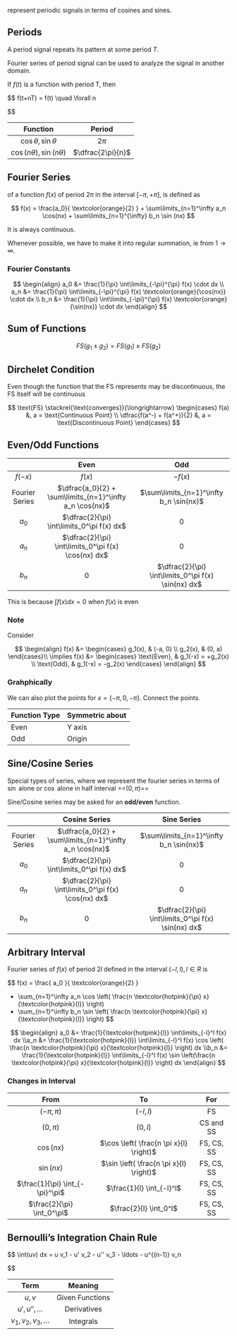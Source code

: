 represent periodic signals in terms of cosines and sines.

## Periods

A period signal repeats its pattern at some period $T$.

Fourier series of period signal can be used to analyze the signal in another domain.

If $f(t)$ is a function with period T, then

$$
f(t+nT) = f(t) \quad \forall n

$$

|             Function             |      Period       |
| :------------------------------: | :---------------: |
|    $\cos \theta, \sin \theta$    |      $2 \pi$      |
| $\cos (n\theta), \sin (n\theta)$ | $\dfrac{2\pi}{n}$ |

## Fourier Series

of a function $f(x)$ of period $2\pi$ in the interval $[-\pi, +\pi]$, is defined as

$$
f(x) =
\frac{a_0}{ \textcolor{orange}{2} } +
\sum\limits_{n=1}^\infty a_n \cos(nx) +
\sum\limits_{n=1}^{\infty} b_n \sin (nx)
$$

It is always continuous.

Whenever possible, we have to make it into regular summation, ie from $1 \to \infty$.

### Fourier Constants

$$
\begin{align}
a_0 &= \frac{1}{\pi} \int\limits_{-\pi}^{\pi} f(x) \cdot dx \\
a_n &= \frac{1}{\pi} \int\limits_{-\pi}^{\pi} f(x) \textcolor{orange}{\cos(nx)} \cdot dx \\
b_n &= \frac{1}{\pi} \int\limits_{-\pi}^{\pi} f(x) \textcolor{orange}{\sin(nx)} \cdot dx
\end{align}
$$

## Sum of Functions

$$
FS(g_1 \pm g_2) = FS(g_1) \pm FS(g_2)
$$

## Dirchelet Condition

Even though the function that the FS represents may be discontinuous, the FS itself will be continuous

$$
\text{FS}
\stackrel{\text{converges}}{\longrightarrow}
\begin{cases}
f(a) &, a = \text{Continuous Point} \\
\dfrac{f(a^-) + f(a^+)}{2} &, a = \text{Discontinuous Point}
\end{cases}
$$

## Even/Odd Functions

|                |                           Even                           |                         Odd                         |
| :------------: | :------------------------------------------------------: | :-------------------------------------------------: |
|    $f(-x)$     |                          $f(x)$                          |                       $-f(x)$                       |
| Fourier Series | $\dfrac{a_0}{2} + \sum\limits_{n=1}^\infty a_n \cos(nx)$ |       $\sum\limits_{n=1}^\infty b_n \sin(nx)$       |
|     $a_0$      |        $\dfrac{2}{\pi} \int\limits_0^\pi f(x) dx$        |                          0                          |
|     $a_n$      |   $\dfrac{2}{\pi} \int\limits_0^\pi f(x) \cos(nx) dx$    |                          0                          |
|     $b_n$      |                            0                             | $\dfrac{2}{\pi} \int\limits_0^\pi f(x) \sin(nx) dx$ |

This is because $\int f(x) dx = 0$ when $f(x)$ is even

### Note

Consider

$$
\begin{align}
f(x) &= \begin{cases}
	g_1(x), & (-a, 0) \\	g_2(x), & (0, a)
\end{cases}\\
\implies 
f(x) &= \begin{cases}
\text{Even}, & g_1(-x) = +g_2(x) \\
\text{Odd},  & g_1(-x) = -g_2(x)
\end{cases}
\end{align}
$$

### Grahphically

We can also plot the points for $x = \{-\pi, 0, - \pi\}$. Connect the points.

| Function Type | Symmetric about |
| ------------- | --------------- |
| Even          | Y axis          |
| Odd           | Origin          |

## Sine/Cosine Series

Special types of series, where we represent the fourier series in terms of $\sin$ alone or $\cos$ alone in half interval ==$(0,\pi)$==

Sine/Cosine series may be asked for an **odd/even** function.

|                |                      Cosine Series                       |                     Sine Series                     |
| :------------: | :------------------------------------------------------: | :-------------------------------------------------: |
| Fourier Series | $\dfrac{a_0}{2} + \sum\limits_{n=1}^\infty a_n \cos(nx)$ |       $\sum\limits_{n=1}^\infty b_n \sin(nx)$       |
|     $a_0$      |        $\dfrac{2}{\pi} \int\limits_0^\pi f(x) dx$        |                          0                          |
|     $a_n$      |   $\dfrac{2}{\pi} \int\limits_0^\pi f(x) \cos(nx) dx$    |                          0                          |
|     $b_n$      |                            0                             | $\dfrac{2}{\pi} \int\limits_0^\pi f(x) \sin(nx) dx$ |

## Arbitrary Interval

Fourier series of $f(x)$ of period $2l$ defined in the interval $(-l, l), l \in R$ is

$$
f(x) =
\frac{
	a_0
}{
	\textcolor{orange}{2}
}
+ \sum_{n=1}^\infty a_n \cos \left(
	\frac{n \textcolor{hotpink}{\pi} x}{\textcolor{hotpink}{l}}
\right)
+ \sum_{n=1}^\infty b_n \sin \left(
	\frac{n \textcolor{hotpink}{\pi} x}{\textcolor{hotpink}{l}}
\right)
$$

$$
\begin{align}
a_0 &= \frac{1}{\textcolor{hotpink}{l}} \int\limits_{-l}^l f(x) dx \\a_n &= \frac{1}{\textcolor{hotpink}{l}} \int\limits_{-l}^l f(x) \cos \left(
	\frac{n \textcolor{hotpink}{\pi} x}{\textcolor{hotpink}{l}}
\right) dx \\b_n &= \frac{1}{\textcolor{hotpink}{l}} \int\limits_{-l}^l f(x) \sin \left(\frac{n \textcolor{hotpink}{\pi} x}{\textcolor{hotpink}{l}} \right) dx
\end{align}
$$

### Changes in Interval

|              From               |                   To                    |    For     |
| :-----------------------------: | :-------------------------------------: | :--------: |
|          $(-\pi, \pi)$          |                $(-l, l)$                |     FS     |
|           $(0, \pi)$            |                $(0, l)$                 | CS and SS  |
|           $\cos(nx)$            | $\cos \left( \frac{n \pi x}{l} \right)$ | FS, CS, SS |
|           $\sin(nx)$            | $\sin \left( \frac{n \pi x}{l} \right)$ | FS, CS, SS |
| $\frac{1}{\pi} \int_{-\pi}^\pi$ |        $\frac{1}{l} \int_{-l}^l$        | FS, CS, SS |
|   $\frac{2}{\pi} \int_0^\pi$    |         $\frac{2}{l} \int_0^l$          | FS, CS, SS |

## Bernoulli’s Integration Chain Rule

$$
\int(uv) dx =
u v_1 -
u' v_2 -
u'' v_3 -
\ldots -
u^{(n-1)} v_n

$$

|          Term          |     Meaning     |
| :--------------------: | :-------------: |
|         $u, v$         | Given Functions |
|    $u', u'', \dots$    |   Derivatives   |
| $v_1, v_2, v_3, \dots$ |    Integrals    |

